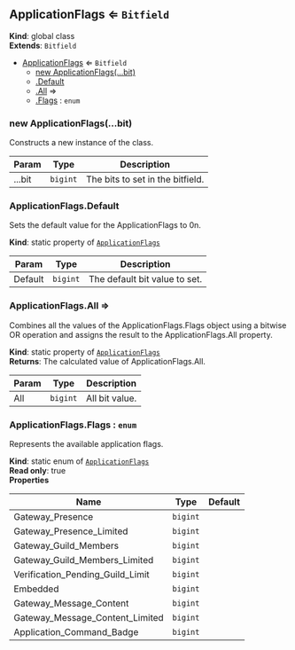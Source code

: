 <a name="ApplicationFlags"></a>

## ApplicationFlags ⇐ <code>Bitfield</code>
**Kind**: global class  
**Extends**: <code>Bitfield</code>  

* [ApplicationFlags](#ApplicationFlags) ⇐ <code>Bitfield</code>
    * [new ApplicationFlags(...bit)](#new_ApplicationFlags_new)
    * [.Default](#ApplicationFlags.Default)
    * [.All](#ApplicationFlags.All) ⇒
    * [.Flags](#ApplicationFlags.Flags) : <code>enum</code>

<a name="new_ApplicationFlags_new"></a>

### new ApplicationFlags(...bit)
Constructs a new instance of the class.


| Param | Type | Description |
| --- | --- | --- |
| ...bit | <code>bigint</code> | The bits to set in the bitfield. |

<a name="ApplicationFlags.Default"></a>

### ApplicationFlags.Default
Sets the default value for the ApplicationFlags to 0n.

**Kind**: static property of [<code>ApplicationFlags</code>](#ApplicationFlags)  

| Param | Type | Description |
| --- | --- | --- |
| Default | <code>bigint</code> | The default bit value to set. |

<a name="ApplicationFlags.All"></a>

### ApplicationFlags.All ⇒
Combines all the values of the ApplicationFlags.Flags object using a bitwise OR operationand assigns the result to the ApplicationFlags.All property.

**Kind**: static property of [<code>ApplicationFlags</code>](#ApplicationFlags)  
**Returns**: The calculated value of ApplicationFlags.All.  

| Param | Type | Description |
| --- | --- | --- |
| All | <code>bigint</code> | All bit value. |

<a name="ApplicationFlags.Flags"></a>

### ApplicationFlags.Flags : <code>enum</code>
Represents the available application flags.

**Kind**: static enum of [<code>ApplicationFlags</code>](#ApplicationFlags)  
**Read only**: true  
**Properties**

| Name | Type | Default |
| --- | --- | --- |
| Gateway_Presence | <code>bigint</code> | <code></code> | 
| Gateway_Presence_Limited | <code>bigint</code> | <code></code> | 
| Gateway_Guild_Members | <code>bigint</code> | <code></code> | 
| Gateway_Guild_Members_Limited | <code>bigint</code> | <code></code> | 
| Verification_Pending_Guild_Limit | <code>bigint</code> | <code></code> | 
| Embedded | <code>bigint</code> | <code></code> | 
| Gateway_Message_Content | <code>bigint</code> | <code></code> | 
| Gateway_Message_Content_Limited | <code>bigint</code> | <code></code> | 
| Application_Command_Badge | <code>bigint</code> | <code></code> | 

